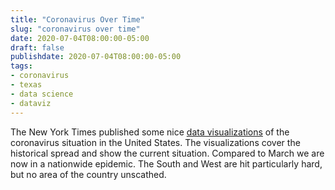 ```yaml
---
title: "Coronavirus Over Time"
slug: "coronavirus over time"
date: 2020-07-04T08:00:00-05:00
draft: false
publishdate: 2020-07-04T08:00:00-05:00
tags:
- coronavirus
- texas
- data science
- dataviz
---
```


The New York Times published some nice [data visualizations][1] of the coronavirus situation in the United States. The visualizations cover the historical spread and show the current situation. Compared to March we are now in a nationwide epidemic. The South and West are hit particularly hard, but no area of the country unscathed. 

[1]:https://www.nytimes.com/interactive/2020/07/02/us/coronavirus-cases-increase.html
